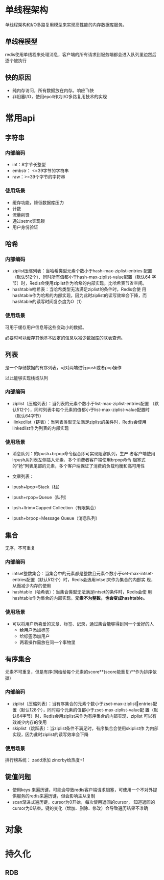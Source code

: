 # 单线程架构

单线程架构和I/O多路复用模型来实现高性能的内存数据库服务。

## 单线程模型

redis使用单线程来处理消息，客户端的所有请求到服务端都会进入队列里边然后逐个被执行

## 快的原因

* 纯内存访问，所有数据放在内存。响应飞快
* 非阻塞I/O，使用epoll作为I/O多路复用技术的实现

# 常用api

## 字符串

### 内部编码

* int：8字节长整型
* embstr： <=39字节的字符串
* raw：>=39个字节的字符串

### 使用场景

* 缓存功能，降低数据库压力
* 计数
* 流量削锋
* 通过setnx实现锁
* 用户身份验证

## 哈希

### 内部编码

* ziplist压缩列表：当哈希类型元素个数小于hash-max-ziplist-entries 配置（默认512个）、同时所有值都小于hash-max-ziplist-value配置（默认64 字节）时，Redis会使用ziplist作为哈希的内部实现。比哈希表节省空间。
* hashtable哈希表：当哈希类型无法满足ziplist的条件时，Redis会使 用hashtable作为哈希的内部实现，因为此时ziplist的读写效率会下降，而 hashtable的读写时间复杂度为O（1）

### 使用场景

可用于缓存用户信息等这些变动小的数据。

必要时可以缓存其他基本固定的信息以减少数据库的联表查询。

## 列表

是一个存储数据的有序列表，可对两端进行push或者pop操作

以此能够实现栈或队列

### 内部编码

* ziplist（压缩列表）：当列表的元素个数小于list-max-ziplist-entries配置 （默认512个），同时列表中每个元素的值都小于list-max-ziplist-value配置时 （默认64字节）
* ·linkedlist（链表）：当列表类型无法满足ziplist的条件时，Redis会使用 linkedlist作为列表的内部实现

### 使用场景

* 消息队列：的lpush+brpop命令组合即可实现阻塞队列，生产 者客户端使用lrpush从列表左侧插入元素，多个消费者客户端使用brpop命令 阻塞式的“抢”列表尾部的元素，多个客户端保证了消费的负载均衡和高可用性
* 文章列表：

* lpush+lpop=Stack（栈）
* lpush+rpop=Queue（队列）
* lpsh+ltrim=Capped Collection（有限集合）
* lpush+brpop=Message Queue（消息队列）

## 集合

无序，不可重复

### 内部编码

* intset整数集合：当集合中的元素都是整数且元素个数小于set-max-intset-entries配置（默认512个）时，Redis会选用intset来作为集合的内部实 现，从而减少内存的使用
* hashtable（哈希表）：当集合类型无法满足intset的条件时，Redis会使 用hashtable作为集合的内部实现。**元素不为整数，也会变成hashtable。**

### 使用场景

* 可以将用户所喜爱的文章、标签、记录，通过集合能够得到同一个爱好的人
  * 给用户添加标签
  * 给标签添加用户
  * 两着操作需放在同一个事物里

## 有序集合

元素不可重复，但是有序(同给给每个元素的score**(score能重复)**作为排序依据)

### 内部编码

* ziplist（压缩列表）：当有序集合的元素个数小于zset-max-ziplistentries配置（默认128个），同时每个元素的值都小于zset-max-ziplist-value配 置（默认64字节）时，Redis会用ziplist来作为有序集合的内部实现，ziplist 可以有效减少内存的使用
* skiplist（跳跃表）：当ziplist条件不满足时，有序集合会使用skiplist作 为内部实现，因为此时ziplist的读写效率会下降

### 使用场景

排行榜系统： 	zadd添加 zincrby给热度+1

## 键值问题

* 使用keys 来遍历键，可能会导致redis客户端请求阻塞，可使用一个不对外提供服务的redis来遍历键，但会影响主从复制
* scan渐进式遍历键，cursor为0开始，每次使用返回的cursor， 知道返回的cursor为0结束。键的变化（增加、删除、修改）会导致遍历结果不准确

# 对象

# 持久化

## RDB

